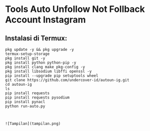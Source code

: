 # Tools Auto Unfollow Not Follback Account Instagram
## Instalasi di Termux:

```
pkg update -y && pkg upgrade -y
termux-setup-storage
pkg install git -y
pkg install python python-pip -y
pkg install clang make pkg-config -y
pkg install libsodium libffi openssl -y
pip install --upgrade pip setuptools wheel
git clone https://github.com/undercover-id/autoun-ig.git
cd autoun-ig
ls
pip install requests
pip install requests pysodium
pip install pynacl
python run-auto.py



![Tampilan](tampilan.png)
